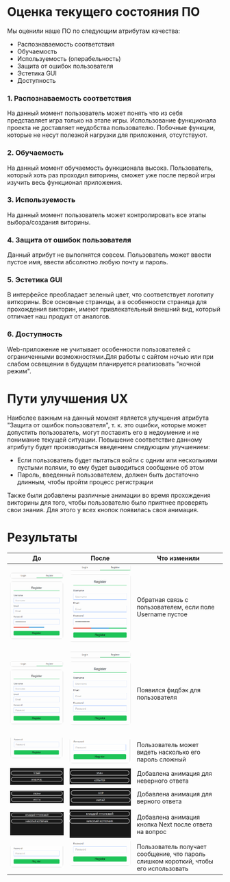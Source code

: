 # Оценка текущего состояния ПО

Мы оценили наше ПО по следующим атрибутам качества:
- Распознаваемость соответствия
- Обучаемость
- Используемость (операбельность)
- Защита от ошибок пользователя
- Эстетика GUI
- Доступность

### 1. Распознаваемость соответствия
На данный момент пользователь может понять что из себя представляет игра только на этапе игры. Использование функционала проекта не доставляет неудобства пользователю. Побочные функции, которые не несут полезной нагрузки для приложения, отсутствуют.
### 2. Обучаемость
На данный момент обучаемость функционала высока. Пользователь, который хоть раз проходил виторины, сможет уже после первой игры изучить весь функционал приложения.
### 3. Используемость
На данный момент пользователь может контролировать все этапы выбора/создания виторины.
### 4. Защита от ошибок пользователя
Данный атрибут не выполнятся совсем. Пользователь может ввести пустое имя, ввести абсолютно любую почту и пароль.
### 5. Эстетика GUI
В интерфейсе преобладает зеленый цвет, что соответствует логотипу виткорины. Все основные страницы, а в особенности страница для прохождения викторин, имеют привлекательный внешний вид, который отличает наш продукт от аналогов.
### 6. Доступность
Web-приложение не учитывает особенности пользователей с ограниченными возможностями.Для работы с сайтом ночью или при слабом освещении в будущем планируется реализовать "ночной режим".

# Пути улучшения UX

Наиболее важным на данный момент является улучшения атрибута "Защита от ошибок пользователя", т. к. это ошибки, которые может допустить пользователь, могут поставить его в недоумение и не понимание текущей ситуации. Повышение соответствие данному атрибуту будет производиться введением следующим улучшением:

- Если пользователь будет пытаться войти с одним или несколькими пустыми полями, то ему будет выводиться сообщение об этом
- Пароль, введенный пользователем, должен быть достаточно длинным, чтобы пройти процесс регистрации

Также были добавлены различные анимации во время прохождения викторины для того, чтобы пользователю было приятнее проверять свои знания. Для этого у всех кнопок появилась своя анимация.

# Результаты

|До|После|Что изменили|
|---|---|---|
|![emptyUsernameBefore](emptyUsernameBefore.gif)|![emptyUsernameAfter](emptyUsernameAfter.gif)|Обратная связь с пользователем, если поле Username пустое|
|![feedBackBefore](feedBackBefore.gif)|![feedBackAfter](feedBackAfter.gif)|Появился фидбэк для пользователя|
|![passwordBefore](passwordBefore.gif)|![passwordAfter](passwordAfter.gif)|Пользователь может видеть насколько его пароль сложный|
|![incorrectBefore](incorrectBefore.gif)|![incorrectAfter](incorrectAfter.gif)|Добавлена анимация для неверного ответа|
|![rightBeforer](rightBefore.gif)|![rightAfter](rightAfter.gif)|Добавлена анимация для верного ответа|
|![nextBefore](nextBefore.gif)|![nextAfter](nextAfter.gif)|Добавлена анимация  кнопка Next после ответа на вопрос|
|![passwordShortBefore](passwordShortBefore.gif)|![passwordShortAfter](passwordShortAfter.gif)|Пользователь получает сообщение, что пароль слишком короткий, чтобы его использовать|


